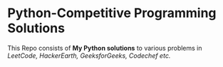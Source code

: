 # Python-Competitive Programming Solutions

This Repo consists of **My Python solutions** to various problems in _LeetCode, HackerEarth, GeeksforGeeks, Codechef etc._
